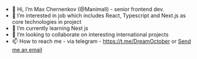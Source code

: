 - 👋 Hi, I’m Max Chernenkov (@Manimall) - senior frontend dev. 
- 👀 I’m interested in job which includes React, Typescript and Next.js as core technologies in project
- 🌱 I’m currently learning Nest js
- 💞️ I’m looking to collaborate on interesting international projects
- 📫 How to reach me - via telegram - https://t.me/DreamOctober or [Send me an email](mailto:maks.chernenkovvv@gmail.com)

<!---
Manimall/Manimall is a ✨ special ✨ repository because its `README.md` (this file) appears on your GitHub profile.
You can click the Preview link to take a look at your changes.
--->
